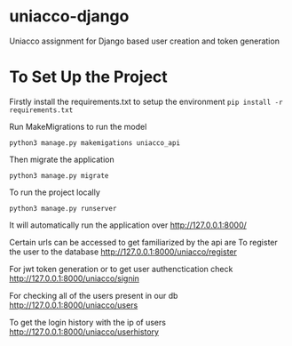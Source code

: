 # uniacco-django
Uniacco assignment for Django based user creation and token generation

# To Set Up the Project
Firstly install the requirements.txt to setup the environment
``` pip install -r requirements.txt ```

Run MakeMigrations to run the model

``` python3 manage.py makemigations uniacco_api ```

Then migrate the application

``` python3 manage.py migrate ```

To run the project locally

``` python3 manage.py runserver ```

It will automatically run the application over 
http://127.0.0.1:8000/

Certain urls can be accessed to get familiarized by the api are
To register the user to the database
http://127.0.0.1:8000/uniacco/register

For jwt token generation or to get user authenctication check
http://127.0.0.1:8000/uniacco/signin

For checking all of the users present in our db
http://127.0.0.1:8000/uniacco/users

To get the login history with the ip of users
http://127.0.0.1:8000/uniacco/userhistory








